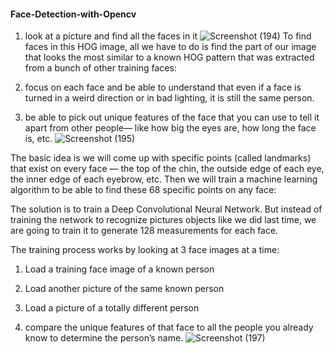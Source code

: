 #### Face-Detection-with-Opencv

1) look at a picture and find all the faces in it
 ![Screenshot (194)](https://user-images.githubusercontent.com/82256818/170651487-d86c3d79-0319-4588-a63f-f439eb4f5d73.png)
 To find faces in this HOG image, all we have to do is find the part of our image that looks the most similar to a known HOG pattern that was extracted from a bunch of other training faces:
 
2) focus on each face and be able to understand that even if a face is turned in a weird direction or in bad lighting, it is still the same person.
3) be able to pick out unique features of the face that you can use to tell it apart from other people— like how big the eyes are, how long the face is, etc.
![Screenshot (195)](https://user-images.githubusercontent.com/82256818/170651614-c8c1bea5-0f2c-4dc1-83b2-205c4f2e1b75.png)

The basic idea is we will come up with specific points (called landmarks) that exist on every face — the top of the chin, the outside edge of each eye, the inner edge of each eyebrow, etc. Then we will train a machine learning algorithm to be able to find these 68 specific points on any face:

The solution is to train a Deep Convolutional Neural Network. But instead of training the network to recognize pictures objects like we did last time, we are going to train it to generate 128 measurements for each face.

The training process works by looking at 3 face images at a time:

1) Load a training face image of a known person
2) Load another picture of the same known person
3) Load a picture of a totally different person


4) compare the unique features of that face to all the people you already know to determine the person’s name.
![Screenshot (197)](https://user-images.githubusercontent.com/82256818/170652238-bbb359a0-5eb8-46c7-bb1b-6ffc22e015ee.png)
